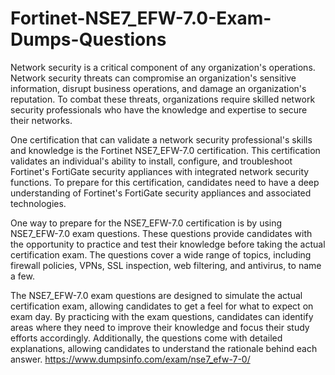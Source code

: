 # Fortinet-NSE7_EFW-7.0-Exam-Dumps-Questions
Network security is a critical component of any organization's operations. Network security threats can compromise an organization's sensitive information, disrupt business operations, and damage an organization's reputation. To combat these threats, organizations require skilled network security professionals who have the knowledge and expertise to secure their networks.

One certification that can validate a network security professional's skills and knowledge is the Fortinet NSE7_EFW-7.0 certification. This certification validates an individual's ability to install, configure, and troubleshoot Fortinet's FortiGate security appliances with integrated network security functions. To prepare for this certification, candidates need to have a deep understanding of Fortinet's FortiGate security appliances and associated technologies.

One way to prepare for the NSE7_EFW-7.0 certification is by using NSE7_EFW-7.0 exam questions. These questions provide candidates with the opportunity to practice and test their knowledge before taking the actual certification exam. The questions cover a wide range of topics, including firewall policies, VPNs, SSL inspection, web filtering, and antivirus, to name a few.

The NSE7_EFW-7.0 exam questions are designed to simulate the actual certification exam, allowing candidates to get a feel for what to expect on exam day. By practicing with the exam questions, candidates can identify areas where they need to improve their knowledge and focus their study efforts accordingly. Additionally, the questions come with detailed explanations, allowing candidates to understand the rationale behind each answer.
https://www.dumpsinfo.com/exam/nse7_efw-7-0/
